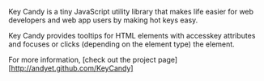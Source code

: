 Key Candy is a tiny JavaScript utility library that makes life easier for web developers and web app users by making hot keys easy.

Key Candy provides tooltips for HTML elements with accesskey attributes and focuses or clicks (depending on the element type) the element.

For more information, [check out the project page][http://andyet.github.com/KeyCandy]

